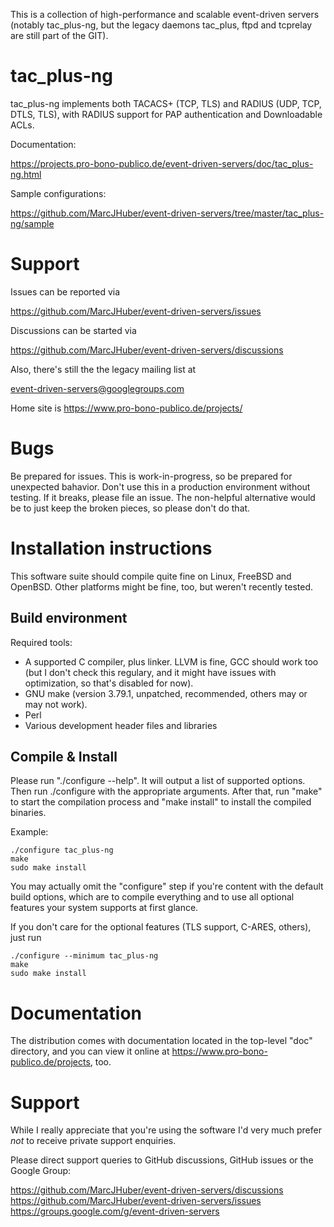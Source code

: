 This is a collection of high-performance and scalable event-driven servers
(notably tac_plus-ng, but the legacy daemons tac_plus, ftpd and tcprelay
are still part of the GIT).

tac_plus-ng
===========

tac_plus-ng implements both TACACS+ (TCP, TLS) and RADIUS (UDP, TCP, DTLS, TLS),
with RADIUS support for PAP authentication and Downloadable ACLs.

Documentation:

  https://projects.pro-bono-publico.de/event-driven-servers/doc/tac_plus-ng.html

Sample configurations:

  https://github.com/MarcJHuber/event-driven-servers/tree/master/tac_plus-ng/sample

Support
=======

Issues can be reported via

  https://github.com/MarcJHuber/event-driven-servers/issues

Discussions can be started via

  https://github.com/MarcJHuber/event-driven-servers/discussions

Also, there's still the the legacy mailing list at

   event-driven-servers@googlegroups.com

Home site is https://www.pro-bono-publico.de/projects/

Bugs
====

Be prepared for issues. This is work-in-progress, so be prepared for unexpected bahavior. Don't use this in a production environment without testing. If it breaks, please file an issue. The non-helpful alternative would be to just keep the broken pieces, so please don't do that. 

Installation instructions
=========================

This software suite should compile quite fine on Linux, FreeBSD and OpenBSD.
Other platforms might be fine, too, but weren't recently tested.

Build environment
-----------------

Required tools:

- A supported C compiler, plus linker. LLVM is fine, GCC should work too (but I don't check this regulary, and it might have issues with optimization, so that's disabled for now).
- GNU make (version 3.79.1, unpatched,  recommended, others may or may
  not work).
- Perl
- Various development header files and libraries

Compile & Install
-----------------

Please run "./configure --help". It will output a list of supported
options. Then run ./configure with the appropriate arguments. After
that, run "make" to start the compilation process and "make install"
to install the compiled binaries.

Example:

````
./configure tac_plus-ng
make
sudo make install
````

You may actually omit the "configure" step if you're content with
the default build options, which are to compile everything and to
use all optional features your system supports at first glance.

If you don't care for the optional features (TLS support, C-ARES,
others), just run

````
./configure --minimum tac_plus-ng
make
sudo make install
````

Documentation
=============

The distribution comes with documentation located in the
top-level "doc" directory, and you can view it online at
https://www.pro-bono-publico.de/projects, too.

Support
=======

While I really appreciate that you're using the software I'd
very much prefer *not* to receive private support enquiries.

Please direct support queries to GitHub discussions, GitHub issues or the Google Group:

  https://github.com/MarcJHuber/event-driven-servers/discussions
  https://github.com/MarcJHuber/event-driven-servers/issues
  https://groups.google.com/g/event-driven-servers

